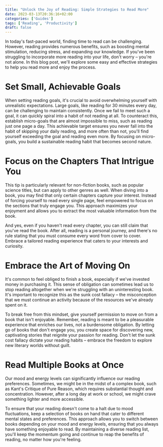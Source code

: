 ```yaml
---
title: "Unlock the Joy of Reading: Simple Strategies to Read More"
date: 2023-03-13T20:36:16+02:00
categories: ['Guides']
tags: ['Reading', 'Productivity']
draft: false
---
```


In today's fast-paced world, finding time to read can be challenging. 
However, reading provides numerous benefits, such as boosting mental stimulation, reducing stress, and expanding our knowledge. 
If you've been struggling to incorporate more reading into your life, don't worry – you're not alone. 
In this blog post, we'll explore some easy and effective strategies to help you read more and enjoy the process.

# Set Small, Achievable Goals

When setting reading goals, it's crucial to avoid overwhelming yourself with unrealistic expectations. 
Large goals, like reading for 30 minutes every day, can be challenging to maintain consistently. 
Once we fail to meet such a goal, it can quickly spiral into a habit of not reading at all. 
To counteract this, establish micro-goals that are almost impossible to miss, such as reading just one page a day. 
This achievable target ensures you never fall into the habit of skipping your daily reading, and more often than not, you'll find yourself exceeding the goal and reading even more. By focusing on micro-goals, you build a sustainable reading habit that becomes second nature.

# Focus on the Chapters That Intrigue You

This tip is particularly relevant for non-fiction books, such as popular science titles, but can apply to other genres as well. 
When diving into a book, you may find that only certain chapters capture your interest. 
Instead of forcing yourself to read every single page, feel empowered to focus on the sections that truly engage you. 
This approach maximizes your enjoyment and allows you to extract the most valuable information from the book.

And yes, even if you haven't read every chapter, you can still claim that you've read the book. 
After all, reading is a personal journey, and there's no rule stating that you must consume every word from cover to cover. 
Embrace a tailored reading experience that caters to your interests and curiosity.

# Embrace the Art of Moving On

It's common to feel obliged to finish a book, especially if we've invested money in purchasing it. 
This sense of obligation can sometimes lead us to stop reading altogether when we're struggling with an uninteresting book. 
It's important to recognize this as the sunk cost fallacy – the misconception that we must continue an activity because of the resources we've already spent on it.

To break free from this mindset, give yourself permission to move on from a book that isn't enjoyable. 
Remember, reading is meant to be a pleasurable experience that enriches our lives, not a burdensome obligation. 
By letting go of books that don't engage you, you create space for discovering new, captivating stories that reignite your passion for reading. 
Don't let the sunk cost fallacy dictate your reading habits – embrace the freedom to explore new literary worlds without guilt.

# Read Multiple Books at Once

Our mood and energy levels can significantly influence our reading preferences. 
Sometimes, we might be in the midst of a complex book, such as Kant's Critique of Pure Reason, which requires substantial thought and concentration. 
However, after a long day at work or school, we might crave something lighter and more accessible.

To ensure that your reading doesn't come to a halt due to mood fluctuations, keep a selection of books on hand that cater to different mental states and preferences. 
This approach allows you to switch between books depending on your mood and energy levels, ensuring that you always have something enjoyable to read. 
By maintaining a diverse reading list, you'll keep the momentum going and continue to reap the benefits of reading, no matter how you're feeling.